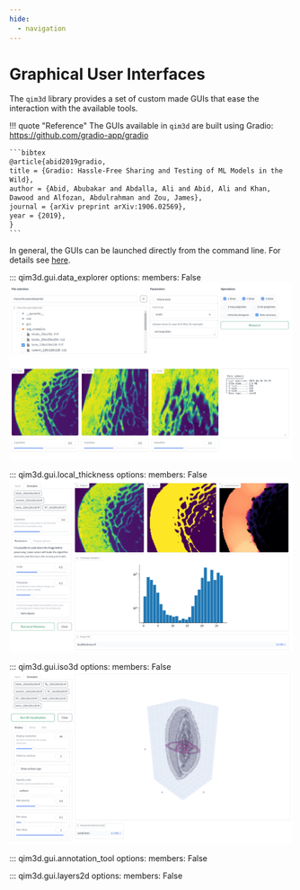 ```yaml
---
hide:
  - navigation
---
```


# Graphical User Interfaces

The `qim3d` library provides a set of custom made GUIs that ease the interaction with the available tools.

!!! quote "Reference"
    The GUIs available in `qim3d` are built using Gradio:
    <https://github.com/gradio-app/gradio>

    ```bibtex
    @article{abid2019gradio,
    title = {Gradio: Hassle-Free Sharing and Testing of ML Models in the Wild},
    author = {Abid, Abubakar and Abdalla, Ali and Abid, Ali and Khan, Dawood and Alfozan, Abdulrahman and Zou, James},
    journal = {arXiv preprint arXiv:1906.02569},
    year = {2019},
    }
    ```

In general, the GUIs can be launched directly from the command line. 
For details see [here](cli.md#qim3d-gui).

::: qim3d.gui.data_explorer
    options:
        members: False
![Data explorer GUI](../../assets/screenshots/GUI-data_explorer.png)

::: qim3d.gui.local_thickness
    options:
        members: False
![Local thickness GUI](../../assets/screenshots/GUI-local_thickness.png)

::: qim3d.gui.iso3d
    options:
        members: False
![Iso3d GUI](../../assets/screenshots/GUI-iso3d.png)

::: qim3d.gui.annotation_tool
    options:
        members: False

::: qim3d.gui.layers2d
    options:
        members: False